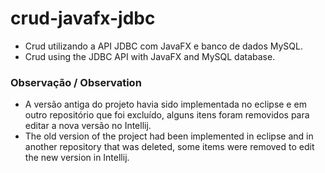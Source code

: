 # crud-javafx-jdbc

- Crud utilizando a API JDBC com JavaFX e banco de dados MySQL.
- Crud using the JDBC API with JavaFX and MySQL database.

### Observação / Observation
- A versão antiga do projeto havia sido implementada no eclipse e em outro repositório que foi excluído, alguns itens foram removidos para editar a nova versão no Intellij.
- The old version of the project had been implemented in eclipse and in another repository that was deleted, some items were removed to edit the new version in Intellij.